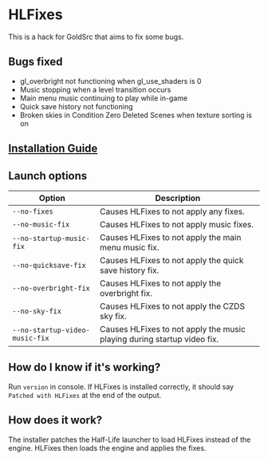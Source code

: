 # HLFixes
This is a hack for GoldSrc that aims to fix some bugs.

## Bugs fixed
- gl_overbright not functioning when gl_use_shaders is 0
- Music stopping when a level transition occurs
- Main menu music continuing to play while in-game
- Quick save history not functioning
- Broken skies in Condition Zero Deleted Scenes when texture sorting is on

## [Installation Guide](https://hgrunt.xyz/hlfixes.html#install-guide)

## Launch options
|Option|Description|
|-|-|
|`--no-fixes`|Causes HLFixes to not apply any fixes.|
|`--no-music-fix`|Causes HLFixes to not apply music fixes.|
|`--no-startup-music-fix`|Causes HLFixes to not apply the main menu music fix.|
|`--no-quicksave-fix`|Causes HLFixes to not apply the quick save history fix.|
|`--no-overbright-fix`|Causes HLFixes to not apply the overbright fix.|
|`--no-sky-fix`|Causes HLFixes to not apply the CZDS sky fix.|
|`--no-startup-video-music-fix`|Causes HLFixes to not apply the music playing during startup video fix.|

## How do I know if it's working?
Run `version` in console. If HLFixes is installed correctly, it should say `Patched with HLFixes` at the end of the output.

## How does it work?
The installer patches the Half-Life launcher to load HLFixes instead of the engine. HLFixes then loads the engine and applies the fixes.